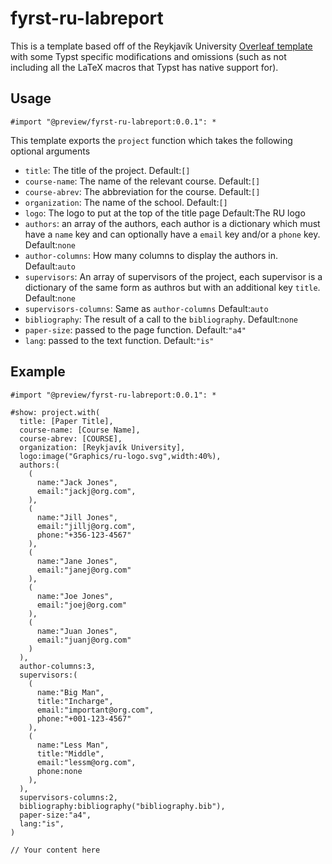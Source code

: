 # fyrst-ru-labreport

This is a template based off of the Reykjavík University [Overleaf template](https://www.overleaf.com/latex/templates/reykjavik-university-physics-lab-report-template/csfdskvychsq) with some Typst specific modifications and omissions (such as not including all the LaTeX macros that Typst has native support for).

## Usage 
```
#import "@preview/fyrst-ru-labreport:0.0.1": *
```

This template exports the `project` function which takes the following optional arguments

- `title`: The title of the project. Default:`[]`
- `course-name`: The name of the relevant course. Default:`[]`
- `course-abrev`: The abbreviation for the course. Default:`[]`
- `organization`: The name of the school. Default:`[]`
- `logo`: The logo to put at the top of the title page Default:The RU logo
- `authors`: an array of the authors, each author is a dictionary which must have a `name` key and can optionally have a `email` key and/or a `phone` key. Default:`none`
- `author-columns`: How many columns to display the authors in. Default:`auto`
- `supervisors`: An array of supervisors of the project, each supervisor is a dictionary of the same form as authros but with an additional key `title`. Default:`none`
- `supervisors-columns`: Same as `author-columns` Default:`auto`
- `bibliography`: The result of a call to the `bibliography`. Default:`none`
- `paper-size`: passed to the page function. Default:`"a4"`
- `lang`: passed to the text function. Default:`"is"`

## Example

```typst
#import "@preview/fyrst-ru-labreport:0.0.1": *

#show: project.with(
  title: [Paper Title],
  course-name: [Course Name],
  course-abrev: [COURSE],
  organization: [Reykjavík University],
  logo:image("Graphics/ru-logo.svg",width:40%),
  authors:(
    (
      name:"Jack Jones",
      email:"jackj@org.com",
    ),
    (
      name:"Jill Jones",
      email:"jillj@org.com",
      phone:"+356-123-4567"
    ),
    (
      name:"Jane Jones",
      email:"janej@org.com"
    ),
    (
      name:"Joe Jones",
      email:"joej@org.com"
    ),
    (
      name:"Juan Jones",
      email:"juanj@org.com"
    )
  ),
  author-columns:3,
  supervisors:(
    (
      name:"Big Man",
      title:"Incharge",
      email:"important@org.com",
      phone:"+001-123-4567"
    ),
    (
      name:"Less Man",
      title:"Middle",
      email:"lessm@org.com",
      phone:none
    ),
  ),
  supervisors-columns:2,
  bibliography:bibliography("bibliography.bib"),
  paper-size:"a4",
  lang:"is",
)

// Your content here

```